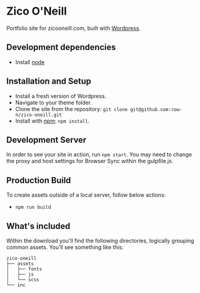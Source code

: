 # Zico O'Neill

Portfolio site for zicooneill.com, built with [Wordpress](https://wordpress.org).

## Development dependencies

* Install [node](https://nodejs.org/en/)

## Installation and Setup

* Install a fresh version of Wordpress.
* Navigate to your theme folder.
* Clone the site from the repository: `git clone git@github.com:row-n/zico-oneill.git`
* Install with [npm](https://www.npmjs.com): `npm install`.

## Development Server

In order to see your site in action, run `npm start`. You may need to change the proxy and host settings for Browser Sync within the gulpfile.js.

## Production Build

To create assets outside of a local server, follow below actions:
* `npm run build`

## What's included

Within the download you'll find the following directories, logically grouping common assets. You'll see something like this:

```
zico-oneill
├── assets
│   ├── fonts
│   ├── js
│   └── scss
└── inc
```

